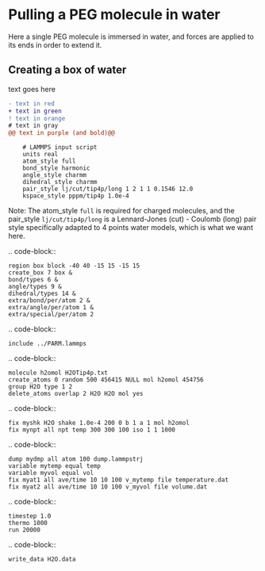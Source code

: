 Pulling a PEG molecule in water
===============================

Here a single PEG molecule is immersed in water, and forces are applied to its 
ends in order to extend it.

Creating a box of water
-----------------------

<span style=“color:green;”> text goes here</span>

```diff
- text in red
+ text in green
! text in orange
# text in gray
@@ text in purple (and bold)@@
```
   
```
    # LAMMPS input script
    units real
    atom_style full
    bond_style harmonic
    angle_style charmm
    dihedral_style charmm
    pair_style lj/cut/tip4p/long 1 2 1 1 0.1546 12.0
    kspace_style pppm/tip4p 1.0e-4

```

Note: The atom_style `full` is required for charged molecules, and the pair_style `lj/cut/tip4p/long`
is a Lennard-Jones (cut) - Coulomb (long) pair style specifically adapted to 4 points water models,
which is what we want here. 

.. code-block::

    region box block -40 40 -15 15 -15 15
    create_box 7 box &
    bond/types 6 &
    angle/types 9 &
    dihedral/types 14 &
    extra/bond/per/atom 2 &
    extra/angle/per/atom 1 &
    extra/special/per/atom 2

.. code-block::

    include ../PARM.lammps

.. code-block::

    molecule h2omol H2OTip4p.txt
    create_atoms 0 random 500 456415 NULL mol h2omol 454756
    group H2O type 1 2
    delete_atoms overlap 2 H2O H2O mol yes

.. code-block::

    fix myshk H2O shake 1.0e-4 200 0 b 1 a 1 mol h2omol
    fix mynpt all npt temp 300 300 100 iso 1 1 1000

.. code-block::

    dump mydmp all atom 100 dump.lammpstrj
    variable mytemp equal temp
    variable myvol equal vol
    fix myat1 all ave/time 10 10 100 v_mytemp file temperature.dat
    fix myat2 all ave/time 10 10 100 v_myvol file volume.dat

.. code-block::

    timestep 1.0
    thermo 1000
    run 20000

.. code-block::

    write_data H2O.data
